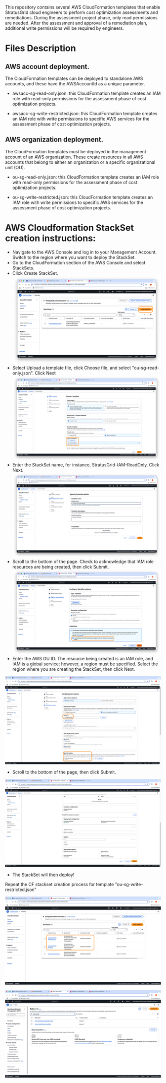 
This repository contains several AWS CloudFormation templates that enable StratusGrid cloud engineers to perform cost optimization assessments and remediations. During the assessment project phase, only read permissions are needed. After the assessment and approval of a remediation plan, additional write permissions will be required by engineers.

# Files Description

## AWS account deployment.

The CloudFormation templates can be deployed to standalone AWS accounts, and these have the AWSAccountId as a unique parameter.

- awsacc-sg-read-only.json: this CloudFormation template creates an IAM role with read-only permissions for the assessment phase of cost optimization projects.

 - awsacc-sg-write-restricted.json: this CloudFormation template creates an IAM role with write permissions to specific AWS services for the assessment phase of cost optimization projects.

## AWS organization deployment.

The CloudFormation templates must be deployed in the management account of an AWS organization. These create resources in all AWS accounts that belong to either an organization or a specific organizational unit (OU).

- ou-sg-read-only.json: this CloudFormation template creates an IAM role with read-only permissions for the assessment phase of cost optimization projects.

- ou-sg-write-restricted.json: this CloudFormation template creates an IAM role with write permissions to specific AWS services for the assessment phase of cost optimization projects.

# AWS Cloudformation StackSet creation instructions:

- Navigate to the AWS Console and log in to your Management Account. Switch to the region where you want to deploy the StackSet.
- Go to the CloudFormation section of the AWS Console and select StackSets.
- Click Create StackSet.
![1](.images/Screenshot2024-12-05at4.39.56PM.png)
- Select Upload a template file, click Choose file, and select "ou-sg-read-only.json". Click Next
![2](.images/Screenshot2024-12-05at4.43.32PM.png)
- Enter the StackSet name, for instance, StratusGrid-IAM-ReadOnly. Click Next.
![3](.images/Screenshot2024-12-05at4.45.46PM.png)
- Scroll to the bottom of the page. Check to acknowledge that IAM role resources are being created, then click Submit.
![4](.images/Screenshot2024-12-05at4.46.13PM.png)
- Enter the AWS OU ID. The resource being created is an IAM role, and IAM is a global service; however, a region must be specified. Select the region where you are creating the StackSet, then click Next.

![5](.images/Screenshot2024-12-05at4.51.08PM.png)
- Scroll to the bottom of the page, then click Submit.

![6](.images/Screenshot2024-12-05at4.53.11PM.png)
- The StackSet will then deploy!

Repeat the CF stackset creation process for template "ou-sg-write-restricted.json"

![7](.images/Screenshot2024-12-05at5.02.07PM.png)

![8](.images/Screenshot2024-12-05at5.03.18PM.png)